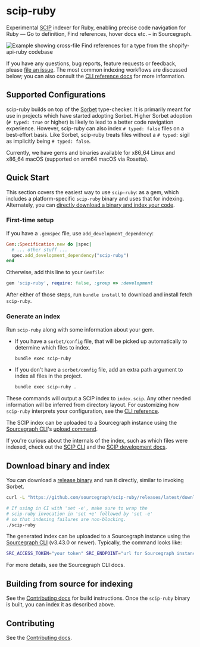 # scip-ruby

Experimental [SCIP](https://github.com/sourcegraph/scip) indexer for Ruby,
enabling precise code navigation for Ruby —
Go to definition, Find references, hover docs etc. –
in Sourcegraph.

![Example showing cross-file Find references for a type from the shopify-api-ruby codebase](https://user-images.githubusercontent.com/93103176/194205214-2e2d64da-d02c-4ab3-8636-2497e4d46628.png)

If you have any questions, bug reports, feature requests or feedback,
please [file an issue](https://github.com/sourcegraph/scip-ruby/issues/new/choose).
The most common indexing workflows are discussed below;
you can also consult the [CLI reference docs](docs/scip-ruby/CLI.md)
for more information.

## Supported Configurations

scip-ruby builds on top of
the [Sorbet](https://github.com/sorbet/sorbet) type-checker.
It is primarily meant for use in projects which have started adopting Sorbet.
Higher Sorbet adoption (`# typed: true` or higher) is likely to lead to
a better code navigation experience.
However, scip-ruby can also index `# typed: false` files on a best-effort basis.
Like Sorbet, scip-ruby treats files without a `# typed:` sigil
as implicitly being `# typed: false`.

Currently, we have gems and binaries available for x86\_64 Linux and x86\_64 macOS (supported on arm64 macOS via Rosetta).

## Quick Start

This section covers the easiest way to use `scip-ruby`: as a gem,
which includes a platform-specific `scip-ruby` binary
and uses that for indexing.
Alternately, you can
[directly download a binary and index your code](#download-binary-and-index).

### First-time setup

If you have a `.gemspec` file, use `add_development_dependency`:

```ruby
Gem::Specification.new do |spec|
  # ... other stuff ...
  spec.add_development_dependency("scip-ruby")
end
```

Otherwise, add this line to your `Gemfile`:

```ruby
gem 'scip-ruby', require: false, :group => :development
```
After either of those steps, run `bundle install`
to download and install fetch `scip-ruby`.

### Generate an index

Run `scip-ruby` along with some information about your gem.

- If you have a `sorbet/config` file, that will be picked up
  automatically to determine which files to index.
    ```bash
    bundle exec scip-ruby
    ```
- If you don't have a `sorbet/config` file, add an extra path argument
  to index all files in the project.
    ```bash
    bundle exec scip-ruby .
    ```

These commands will output a SCIP index to `index.scip`.
Any other needed information will be inferred from directory layout.
For customizing how `scip-ruby` interprets your configuration,
see the [CLI reference](docs/scip-ruby/CLI.md).

The SCIP index can be uploaded to a Sourcegraph instance
using the [Sourcegraph CLI](https://github.com/sourcegraph/src-cli)'s
[upload command](https://docs.sourcegraph.com/cli/references/code-intel/upload).

If you're curious about the internals of the index,
such as which files were indexed,
check out the [SCIP CLI](https://github.com/sourcegraph/scip/blob/main/docs/CLI.md)
and the [SCIP development docs](https://github.com/sourcegraph/scip/blob/main/Development.md#debugging).

## Download binary and index

You can download a
[release binary](https://github.com/sourcegraph/scip-ruby/releases)
and run it directly, similar to invoking Sorbet.

```bash
curl -L "https://github.com/sourcegraph/scip-ruby/releases/latest/download/scip-ruby-x86_64-$(uname -s | tr '[:upper:]' '[:lower:]')" -o scip-ruby && chmod +x scip-ruby

# If using in CI with 'set -e', make sure to wrap the
# scip-ruby invocation in 'set +e' followed by 'set -e'
# so that indexing failures are non-blocking.
./scip-ruby
```

The generated index can be uploaded to a Sourcegraph instance
using the [Sourcegraph CLI](https://github.com/sourcegraph/src-cli) (v3.43.0 or newer).
Typically, the command looks like:

```bash
SRC_ACCESS_TOKEN="your token" SRC_ENDPOINT="url for Sourcegraph instance" src code-intel upload -file=/path/to/index.scip
```

For more details, see the Sourcegraph CLI docs.

## Building from source for indexing

See the [Contributing docs](./docs/scip-ruby/CONTRIBUTING.md)
for build instructions.
Once the `scip-ruby` binary is built, you can index it as described above.

## Contributing

See the [Contributing docs](./docs/scip-ruby/CONTRIBUTING.md).
